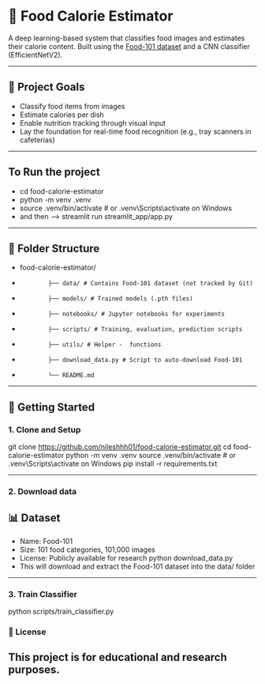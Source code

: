 # 🍱 Food Calorie Estimator

A deep learning-based system that classifies food images and estimates their calorie content. Built using the [Food-101 dataset](https://www.vision.ee.ethz.ch/datasets_extra/food-101/) and a CNN classifier (EfficientNetV2).

---

## 📌 Project Goals

- Classify food items from images
- Estimate calories per dish
- Enable nutrition tracking through visual input
- Lay the foundation for real-time food recognition (e.g., tray scanners in cafeterias)

---
## To Run the project 

- cd food-calorie-estimator
- python -m venv .venv
- source .venv/bin/activate  # or .venv\Scripts\activate on Windows
- and then --> streamlit run streamlit_app/app.py

---
## 📁 Folder Structure

-  food-calorie-estimator/ 
-             ├── data/ # Contains Food-101 dataset (not tracked by Git) 
-             ├── models/ # Trained models (.pth files)  
-             ├── notebooks/ # Jupyter notebooks for experiments 
-             ├── scripts/ # Training, evaluation, prediction scripts 
-             ├── utils/ # Helper -  functions 
-             ├── download_data.py # Script to auto-download Food-101 
-             └── README.md
---

## 🚀 Getting Started

### 1. Clone and Setup

git clone https://github.com/nileshhh01/food-calorie-estimator.git
cd food-calorie-estimator
python -m venv .venv
source .venv/bin/activate  # or .venv\Scripts\activate on Windows
pip install -r requirements.txt

---

### 2. Download data 
## 📊 Dataset

- Name: Food-101
- Size: 101 food categories, 101,000 images
- License: Publicly available for research
python download_data.py
-  This will download and extract the Food-101 dataset into the data/ folder

---

### 3. Train Classifier 
python scripts/train_classifier.py

### 🤝 License

This project is for educational and research purposes.
---


